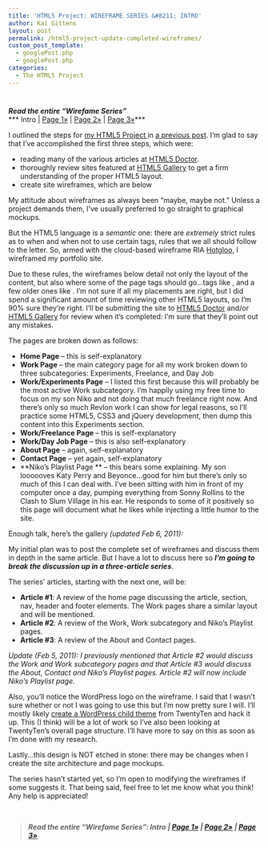 ```yaml
---
title: 'HTML5 Project: WIREFRAME SERIES &#8211; INTRO'
author: Kai Gittens
layout: post
permalink: /html5-project-update-completed-wireframes/
custom_post_template:
  - googlePost.php
  - googlePost.php
categories:
  - The HTML5 Project
---
```

# 

***Read the entire “Wirefame Series”***  
*** Intro | [Page 1»][1] | [Page 2»][2] | [Page 3»][3]***

 [1]: http://kaidez.com/html5-project-series-1-homepage-wireframe/
 [2]: http://kaidez.com/html5-project-series-2-work-subcategory-playlist-wireframes/
 [3]: http://kaidez.com/html5-project-series-3-about-contact-wireframes/

I outlined the steps for [my HTML5 Project ][4]in [a previous post][5]. I’m glad to say that I’ve accomplished the first three steps, which were:

 [4]: http://kaidez.com/html5-project/
 [5]: http://kaidez.com/html5-project-update-january-21-2011/

*   reading many of the various articles at [HTML5 Doctor][6].
*   thoroughly review sites featured at [HTML5 Gallery][7] to get a firm understanding of the proper HTML5 layout.
*   create site wireframes, which are below

My attitude about wireframes as always been “maybe, maybe not.” Unless a project demands them, I’ve usually preferred to go straight to graphical mockups.

 [6]: http://html5doctor.com/
 [7]: http://html5gallery.com/

But the HTML5 language is a *semantic* one: there are *extremely* strict rules as to when and when not to use certain tags, rules that we all should follow to the letter. So, armed with the cloud-based wireframe RIA [Hotgloo][8], I wireframed my portfolio site.

 [8]: http://www.hotgloo.com/

Due to these rules, the wireframes below detail not only the layout of the content, but also where some of the page tags should go…tags like ,  and a few older ones like . I’m not sure if all my placements are right, but I did spend a significant amount of time reviewing other HTML5 layouts, so I’m 90% sure they’re right. I’ll be submitting the site to [HTML5 Doctor][6] and/or [HTML5 Gallery][7] for review when it’s completed: I’m sure that they’ll point out any mistakes.

The pages are broken down as follows:

*   **Home Page** – this is self-explanatory
*   **Work Page** – the main category page for all my work broken down to three subcategories: Experiments, Freelance, and Day Job
*   **Work/Experiments Page** – I listed this first because this will probably be the most active Work subcategory. I’m happily using my free time to focus on my son Niko and not doing that much freelance right now. And there’s only so much Revlon work I can show for legal reasons, so I’ll practice some HTML5, CSS3 and jQuery development, then dump this content into this Experiments section.
*   **Work/Freelance Page** – this is self-explanatory
*   **Work/Day Job Page** – this is also self-explanatory
*   **About Page** – again, self-explanatory
*   **Contact Page** – yet again, self-explanatory
*   **Niko’s Playlist Page ** – this bears some explaining. My son loooooves Katy Perry and Beyonce…good for him but there’s only so much of this I can deal with. I’ve been sitting with him in front of my computer once a day, pumping everything from Sonny Rollins to the Clash to Slum Village in his ear. He responds to some of it positively so this page will document what he likes while injecting a little humor to the site.

Enough talk, here’s the gallery *(updated Feb 6, 2011):*  


My initial plan was to post the complete set of wireframes and discuss them in depth in the same article. But I have a lot to discuss here so ***I’m going to break the discussion up in a three-article series***. 

The series’ articles, starting with the next one, will be:

*   **Article #1**: A review of the home page discussing the article, section, nav, header and footer elements. The Work pages share a similar layout and will be mentioned.
*   **Article #2**: A review of the Work, Work subcategory and Niko’s Playlist pages.
*   **Article #3**: A review of the About and Contact pages.

*Update (Feb 5, 2011): I previously mentioned that Article #2 would discuss the Work and Work subcategory pages and that Article #3 would discuss the About, Contact and Niko’s Playlist pages. Article #2 will now include Niko’s Playlist page.*

Also, you’ll notice the WordPress logo on the wireframe. I said that I wasn’t sure whether or not I was going to use this but I’m now pretty sure I will. I’ll mostly likely [create a WordPress child theme][9] from TwentyTen and hack it up. This (I think) will be a lot of work so I’ve also been looking at TwentyTen’s overall page structure. I’ll have more to say on this as soon as I’m done with my research.

 [9]: http://codex.wordpress.org/Child_Themes

Lastly…this design is NOT etched in stone: there may be changes when I create the site architecture and page mockups.

The series hasn’t started yet, so I’m open to modifying the wireframes if some suggests it. That being said, feel free to let me know what you think! Any help is appreciated!

 

> ***Read the entire “Wirefame Series”: Intro | [Page 1»][1] | [Page 2»][2] | [Page 3»][3]***